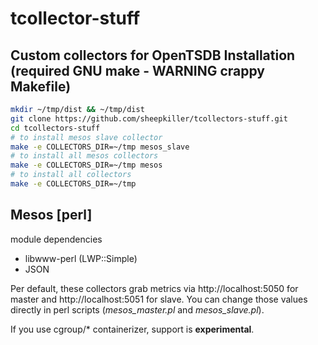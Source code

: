 tcollector-stuff
================

Custom collectors for OpenTSDB
Installation (required GNU make - WARNING crappy Makefile)
------
```sh
mkdir ~/tmp/dist && ~/tmp/dist
git clone https://github.com/sheepkiller/tcollectors-stuff.git
cd tcollectors-stuff
# to install mesos slave collector
make -e COLLECTORS_DIR=~/tmp mesos_slave
# to install all mesos collectors
make -e COLLECTORS_DIR=~/tmp mesos
# to install all collectors
make -e COLLECTORS_DIR=~/tmp 

```

Mesos [perl]
-----
module dependencies
* libwww-perl (LWP::Simple)
* JSON

Per default, these collectors grab metrics via http://localhost:5050 for master and http://localhost:5051 for slave.
You can change those values directly in perl scripts (*mesos_master.pl* and *mesos_slave.pl*).

If you use cgroup/* containerizer, support is **experimental**.

